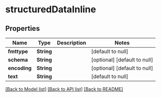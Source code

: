 # structuredDataInline
## Properties

Name | Type | Description | Notes
------------ | ------------- | ------------- | -------------
**fmttype** | **String** |  | [default to null]
**schema** | **String** |  | [optional] [default to null]
**encoding** | **String** |  | [optional] [default to null]
**text** | **String** |  | [default to null]

[[Back to Model list]](../README.md#documentation-for-models) [[Back to API list]](../README.md#documentation-for-api-endpoints) [[Back to README]](../README.md)

